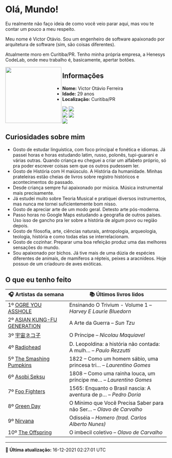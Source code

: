 # Olá, Mundo!

Eu realmente não faço ideia de como você veio parar aqui, mas vou te contar um pouco a meu respeito.

Meu nome é Victor Otávio. Sou um engenheiro de software apaixonado por arquitetura de software (sim, são coisas diferentes).

Atualmente moro em Curitiba/PR. Tenho minha própria empresa, a Henesys CodeLab, onde meu trabalho é, basicamente, apertar botões.

<img align="left" src="https://github.com/vctrtvfrrr/vctrtvfrrr/raw/master/octocat.png" alt="" width="175" />

## Informações

- **Nome:** Victor Otávio Ferreira
- **Idade:** 29 anos
- **Localização:** Curitiba/PR

[![](https://img.shields.io/badge/LinkedIn-victorotavio-blue)](https://www.linkedin.com/in/victorotavio/) [![](https://img.shields.io/badge/Twitter-@vctrtvfrrr-blue)](https://twitter.com/vctrtvfrrr)  
[![](https://img.shields.io/badge/GitHub-vctrtvfrrr-24292e)](https://github.com/vctrtvfrrr) [![](https://img.shields.io/badge/GitLab-vctrtvfrrr-ec5d16)](https://gitlab.com/vctrtvfrrr)  
[![](https://img.shields.io/badge/Email-victor@otavioferreira.com.br-red)](mailto:victor@otavioferreira.com.br)  

## Curiosidades sobre mim

-   Gosto de estudar linguística, com foco principal e fonética e idiomas. Já passei horas e horas estudando latim, russo, polonês, tupi-guarani e várias outras. Quando criança eu cheguei a criar um alfabeto próprio, só pra poder escrever coisas sem que os outros pudessem ler.
-   Gosto de História com H maiúsculo. A História da humanidade. Minhas prateleiras estão cheias de livros sobre registro históricos e acontecimentos do passado.
-   Desde criança sempre fui apaixonado por música. Música instrumental mais precisamente.
-   Já estudei muito sobre Teoria Musical e pratiquei diversos instrumentos, mas nunca me tornei suficientemente bom nisso.
-   Gosto de apreciar arte de um modo geral. Detesto arte pós-moderna.
-   Passo horas no Google Maps estudando a geografia de outros países. Uso isso de gancho pra ler sobre a história de algum povo ou região depois.
-   Gosto de filosofia, arte, ciências naturais, antropologia, arqueologia, teologia, história e como todas elas se interrelacionam.
-   Gosto de cozinhar. Preparar uma boa refeição produz uma das melhores sensações do mundo.
-   Sou apaixonado por bichos. Já tive mais de uma dúzia de espécies diferentes de animais, de mamiferos a répteis, peixes a aracnídeos. Hoje possuo de um criadouro de aves exóticas.


## O que eu tenho feito

|                                  🎧 Artistas da semana                                   |                      📚 Últimos livros lidos                      |
|------------------------------------------------------------------------------------------|-------------------------------------------------------------------|
| 1º [OGRE YOU ASSHOLE](https://www.last.fm/music/OGRE+YOU+ASSHOLE)                        | Ensinando O Trivium - Volume 1	–	_Harvey E Laurie Bluedorn_         |
| 2º [ASIAN KUNG-FU GENERATION](https://www.last.fm/music/ASIAN+KUNG-FU+GENERATION)        | A Arte da Guerra	–	_Sun Tzu_                                        |
| 3º [宇宙ネコ子](https://www.last.fm/music/%E5%AE%87%E5%AE%99%E3%83%8D%E3%82%B3%E5%AD%90) | O Príncipe	–	_Nicolau Maquiavel_                                    |
| 4º [Radiohead](https://www.last.fm/music/Radiohead)                                      | D. Leopoldina: a história não contada: A mulh…	–	_Paulo Rezzutti_   |
| 5º [The Smashing Pumpkins](https://www.last.fm/music/The+Smashing+Pumpkins)              | 1822 – Como um homem sábio, uma princesa tri…	–	_Laurentino Gomes_  |
| 6º [Asobi Seksu](https://www.last.fm/music/Asobi+Seksu)                                  | 1808 – Como uma rainha louca, um príncipe me…	–	_Laurentino Gomes_  |
| 7º [Foo Fighters](https://www.last.fm/music/Foo+Fighters)                                | 1565: Enquanto o Brasil nascia: A aventura de p…	–	_Pedro Doria_    |
| 8º [Green Day](https://www.last.fm/music/Green+Day)                                      | O Mínimo que Você Precisa Saber para não Ser…	–	_Olavo de Carvalho_ |
| 9º [Nirvana](https://www.last.fm/music/Nirvana)                                          | Odisséia	–	_Homero (trad. Carlos Alberto Nunes)_                    |
| 10º [The Offspring](https://www.last.fm/music/The+Offspring)                             | O imbecil coletivo	–	_Olavo de Carvalho_                            |


---

🚀 **Última atualização:** 16-12-2021 02:27:01 UTC